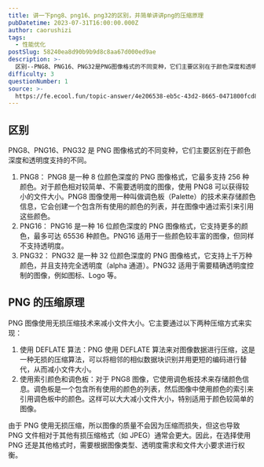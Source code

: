 ```yaml
---
title: 讲一下png8、png16、png32的区别，并简单讲讲png的压缩原理
pubDatetime: 2023-07-31T16:00:00.000Z
author: caorushizi
tags:
  - 性能优化
postSlug: 58240ea8d90b9b9d8c8aa67d000ed9ae
description: >-
  区别--PNG8、PNG16、PNG32是PNG图像格式的不同变种，它们主要区别在于颜色深度和透明度支持的不同。1.PNG8：PNG8是一种8位颜色深度的PNG图像格式，它最多支持256种颜色。对于颜
difficulty: 3
questionNumber: 1
source: >-
  https://fe.ecool.fun/topic-answer/4e206538-eb5c-43d2-8665-0471800fcd80?orderBy=updateTime&order=desc&tagId=20
---
```


## 区别

PNG8、PNG16、PNG32 是 PNG 图像格式的不同变种，它们主要区别在于颜色深度和透明度支持的不同。

1.  PNG8： PNG8 是一种 8 位颜色深度的 PNG 图像格式，它最多支持 256 种颜色。对于颜色相对较简单、不需要透明度的图像，使用 PNG8 可以获得较小的文件大小。PNG8 图像使用一种叫做调色板（Palette）的技术来存储颜色信息，它会创建一个包含所有使用的颜色的列表，并在图像中通过索引来引用这些颜色。
2.  PNG16： PNG16 是一种 16 位颜色深度的 PNG 图像格式，它支持更多的颜色，最多可达 65536 种颜色。PNG16 适用于一些颜色较丰富的图像，但同样不支持透明度。
3.  PNG32： PNG32 是一种 32 位颜色深度的 PNG 图像格式，它支持上千万种颜色，并且支持完全透明度（alpha 通道）。PNG32 适用于需要精确透明度控制的图像，例如图标、Logo 等。

## PNG 的压缩原理

PNG 图像使用无损压缩技术来减小文件大小。它主要通过以下两种压缩方式来实现：

1.  使用 DEFLATE 算法：PNG 使用 DEFLATE 算法来对图像数据进行压缩，这是一种无损的压缩算法，可以将相邻的相似数据块识别并用更短的编码进行替代，从而减小文件大小。
2.  使用索引颜色和调色板：对于 PNG8 图像，它使用调色板技术来存储颜色信息。调色板是一个包含所有使用的颜色的列表，然后图像中使用颜色的索引来引用调色板中的颜色。这样可以大大减小文件大小，特别适用于颜色较简单的图像。

由于 PNG 使用无损压缩，所以图像的质量不会因为压缩而损失，但这也导致 PNG 文件相对于其他有损压缩格式（如 JPEG）通常会更大。因此，在选择使用 PNG 还是其他格式时，需要根据图像类型、透明度需求和文件大小要求进行权衡。
